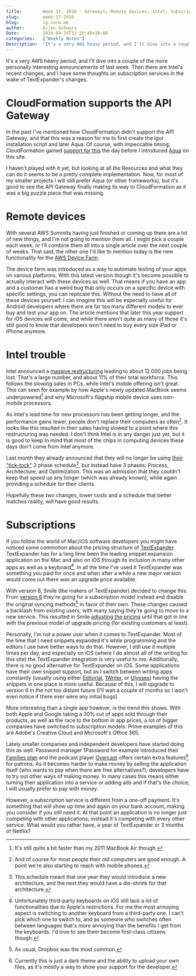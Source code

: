 ```yaml
---
title:        Week 17, 2016 - Gateways; Remote devices; Intel; Subscriptions
slug:         week-17-2016
blog:         ig.nore.me  
author:       Arjen Schwarz  
Date:         2016-04-26T11:19:49+10:00
categories:   ["Weekly Notes"]
Description:  "It's a very AWS heavy period, and I'll dive into a couple of the more personally interesting announcements of last week. Then there are Intel's recent changes, and I have some thoughts on subscription services in the wake of TextExpander's changes."
---
```


It's a very AWS heavy period, and I'll dive into a couple of the more personally interesting announcements of last week. Then there are Intel's recent changes, and I have some thoughts on subscription services in the wake of TextExpander's changes.

# CloudFormation supports the API Gateway

In the past I've mentioned how CloudFormation didn't support the API Gateway, and that this was a reason for me to first create the Igor installation script and later Aqua. Of course, with impeccable timing, CloudFormation gained [support for this][apicfn] the day before I introduced [Aqua][aqua] on this site.

I haven't played with it yet, but looking at all the Resources and what they can do it seems to be a pretty complete implementation. Now, for most of my smaller projects I will still prefer Aqua (or other frameworks), but it's good to see the API Gateway finally making its way to CloudFormation as it was a big puzzle piece that was missing.

# Remote devices

With several AWS Summits having just finished or coming up there are a lot of new things, and I'm not going to mention them all. I might pick a couple each week, or I'll combine them all into a single article over the next couple of weeks. That said, the other one I'd like to mention today is the new functionality for the [AWS Device Farm][remotedevices].

The device farm was introduced as a way to automate testing of your apps on various platforms. With this latest version though it's become possible to actually interact with these devices as well. That means if you have an app and a customer has a weird bug that only occurs on a specific device with specific settings, you can replicate this. Without the need to have all of these devices yourself. I can imagine this will be especially useful for Android developers where there are far too many different models to ever buy and test your app on. The article mentions that later this year support for iOS devices will come, and while there aren't quite as many of those it's still good to know that developers won't need to buy every size iPad or iPhone anymore.

[apicfn]: http://aws.amazon.com/about-aws/whats-new/2016/04/aws-cloudformation-adds-support-for-amazon-api-gateway-and-updated-resource-support/

[aqua]: https://ig.nore.me/2016/04/aqua-easy-api-gateway-creation/

[remotedevices]: https://aws.amazon.com/blogs/aws/aws-device-farm-update-remote-access-to-devices-for-interactive-testing/

# Intel trouble

Intel announced a [massive restructuring][jobs] leading to about 12.000 jobs being lost. That's a large number, and about 11% of their total workforce. This follows the slowing sales in PCs, while Intel's mobile offering isn't great. This can seen for example by how Apple's newly updated MacBook seems underpowered[^stillfaster] and why Microsoft's flagship mobile device uses non-mobile processors.

As Intel's lead time for new processors has been getting longer, and the performance gains lower, people don't replace their computers as often[^goodenough]. It looks like this resulted in their sales having slowed to a point where this restructuring was needed. I don't think Intel is in any danger just yet, but it is good to keep in mind that most of the chips in computing devices these days don't come from Intel anymore.

Last month they already announced that they will no longer be using [their "tick-tock"][ticktock] 2 phase schedule[^whattock], but instead have 3 phases: Process, Architecture, and Optimization. This was an admission that they couldn't keep that speed up any longer (which was already known), while again providing a schedule for their clients. 

Hopefully these two changes, lower costs and a schedule that better matches reality, will have good results.

[jobs]: http://recode.net/2016/04/19/intel-to-cut-11-percent-of-workforce-take-1-2-billion-charge-amid-weaker-2016-outlook/

[ticktock]: http://arstechnica.com/information-technology/2016/03/intel-retires-tick-tock-development-model-extending-the-life-of-each-process/

[^whattock]: This schedule meant that one year they would introduce a new architecture, and the next they would have a die-shrink for that architecture.

[^stillfaster]: It's still quite a bit faster than my 2011 MacBook Air though.

[^goodenough]: And of course for most people their old computers are good enough. A point we're also starting to reach with mobile phones.

# Subscriptions

If you follow the world of Mac/iOS software developers you might have noticed some commotion about the pricing structure of [TextExpander][tesite]. TextExpander has for a long time been the leading snippet expansion application on the Mac and also on iOS through its inclusion in many other apps as well as a keyboard[^3rdpartykb]. In all the time I've used it TextExpander was something you paid for once and when after a while a new major version would come out there was an upgrade price available.

With version 6, Smile (the makers of TextExpander) decided to change this. From [version 6][terelease] they're going for a subscription model instead and disable the original syncing methods[^sync] in favor of their own. These changes caused a backlash from existing users, with many saying they're going to move to a new service. This resulted in Smile [adjusting the pricing][tepricing] until that got in line with the previous model of upgrade pricing (for existing customers at least).

Personally, I'm not a power user when it comes to TextExpander. Most of the time that I need snippets expanded it's while programming and the editors I use have better ways to do that. However, I still use it multiple times per day, and especially on iOS (where I do almost all of the writing for this site) the TextExpander integration is very useful to me. Additionally, there is no good alternative for TextExpander on iOS. Some applications have their own snippet support, but as I switch between writing apps constantly (usually using either [Editorial][editorial], [1Writer][1writer], or [Ulysses][ulysses]) having the snippets in one place is more useful. Because of this, I will upgrade to version 6 in the not too distant future (I'll wait a couple of months so I won't even notice if there ever were any initial bugs).

More interesting than a single app however, is the trend this shows. With both Apple and Google taking a 30% cut of apps sold through their products, as well as the race to the bottom in app prices, a lot of bigger companies have switched to subscription models. Prime examples of this are Adobe's Creative Cloud and Microsoft's Office 365. 

Lately smaller companies and independent developers have started doing this as well. Password manager 1Password for example introduced their [Families plan][1pfamilies] and the podcast player [Overcast][overcast] offers certain extra features[^nothingvital] for patrons. As it becomes harder to make money by selling the application itself (who wants to pay when there are free alternatives?), developers have to try out other ways of making money. In many cases this means either turning their application into a service or adding ads and if that's the choice, I will usually prefer to pay with money.

However, a subscription service is different from a one-off payment. It's something that will show up time and again on your bank account, making you consider if you still need it. At that point an application is no longer just competing with other applications; instead it's competing with every other service. What would you rather have, a year of TextExpander or 3 months of Netflix?

[tesite]: https://textexpander.com/

[^3rdpartykb]: Unfortunately third-party keyboards on iOS still lack a lot of functionalities due to Apple's restrictions. For me the most annoying aspect is switching to another keyboard from a third-party one. I can't pick which one to switch to, and as someone who switches often between languages that's more annoying than the benefits I get from the keyboards. I'd love to see them become first-class citizens though.

[^sync]: As usual, Dropbox was the most common.

[terelease]: https://smilesoftware.com/software-releases/entry/the-new-textexpander

[tepricing]: https://smilesoftware.com/textexpander/entry/textexpander-adjustments

[^nothingvital]: Currently this is just a dark theme and the ability to upload your own files, as it's mostly a way to show your support for the developer.

[1pfamilies]: https://1password.com/families/

[overcast]: https://geo.itunes.apple.com/au/app/overcast-podcast-player/id888422857?mt=8&uo=4&at=1000l9pK&ct=ignoreme

[editorial]: https://geo.itunes.apple.com/au/app/editorial/id673907758?mt=8&uo=4&at=1000l9pK&ct=ignoreme

[1writer]: https://geo.itunes.apple.com/au/app/1writer-note-taking-writing/id680469088?mt=8&uo=4&at=1000l9pK&ct=ignoreme

[ulysses]: https://geo.itunes.apple.com/au/app/ulysses-mobile/id950335311?mt=8&uo=4&at=1000l9pK&ct=ignoreme
